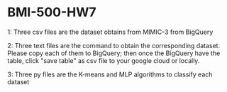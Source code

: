 # BMI-500-HW7

1: Three csv files are the dataset obtains from MIMIC-3 from BigQuery

2: Three text files are the command to obtain the corresponding dataset. Please copy each of them to BigQuery; then once the BigQuery have the table, click "save table" as csv file to your google cloud or locally.

3: Three py files are the K-means and MLP algorithms to classify each dataset
